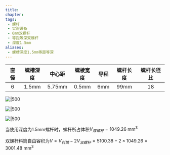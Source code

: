 ```yaml
---
title: 
chapter:
tags: 
 - 螺杆
 - 实验设备
 - 6mm双螺杆
 - 等距等深双螺杆
 - 深度1.5mm
aliases:
 - 螺槽深度1.5mm等距等深
---
```


| 直径 | 螺槽深度 | 中心距 | 螺棱宽度 | 导程 | 螺杆长度 | 螺杆长径比 |
|:----:|:--------:|:------:|:--------:|:----:|:--------:|:----------:|
|  6   |  1.5mm   | 5.75mm |  0.5mm   | 6mm  |   99mm   |     18     |

![|500](D:\obsidian\900-附件\螺槽深度1.5mm等距等深螺杆_模型图.JPG)


![|500](D:\obsidian\900-附件\螺槽深度1.5mm等距等深螺杆_实物图.JPG)

![|500](https://pic7.58cdn.com.cn/nowater/webim/big/n_v2962aad67493f4eb5889378ce833876eb.png)

当使用深度为$1.5 \mathrm{mm}$螺杆时，螺杆所占体积$V_{双螺杆} = 1049.26 \ \mathrm{mm^3}$

双螺杆料筒自由容积为$V=V_{料筒}-2V_{双螺杆}=5100.38-2 \times 1049.26=3001.48 \ \mathrm{mm^3}$

